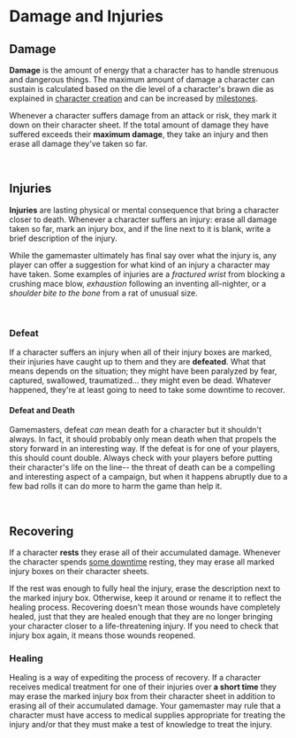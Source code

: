 # Damage and Injuries

## Damage

**Damage** is the amount of energy that a character has to handle strenuous and dangerous things. The maximum amount of damage a character can sustain is calculated based on the die level of a character's brawn die as explained in [character creation](../getting_started/creation.md) and can be increased by [milestones](../gameplay/advancement.md).

Whenever a character suffers damage from an attack or risk, they mark it down on their character sheet. If the total amount of damage they have suffered exceeds their **maximum damage**, they take an injury and then erase all damage they've taken so far.

<br/>

## Injuries

**Injuries** are lasting physical or mental consequence that bring a character closer to death. Whenever a character suffers an injury: erase all damage taken so far, mark an injury box, and if the line next to it is blank, write a brief description of the injury.

While the gamemaster ultimately has final say over what the injury is, any player can offer a suggestion for what kind of an injury a character may have taken. Some examples of injuries are a _fractured wrist_ from blocking a crushing mace blow, _exhaustion_ following an inventing all-nighter, or a _shoulder bite to the bone_ from a rat of unusual size.

<br/>

### Defeat

If a character suffers an injury when all of their injury boxes are marked, their injuries have caught up to them and they are **defeated**. What that means depends on the situation; they might have been paralyzed by fear, captured, swallowed, traumatized... they might even be dead. Whatever happened, they're at least going to need to take some downtime to recover.

#### Defeat and Death

Gamemasters, defeat _can_ mean death for a character but it shouldn't always. In fact, it should probably only mean death when that propels the story forward in an interesting way. If the defeat is for one of your players, this should count double. Always check with your players before putting their character's life on the line-- the threat of death can be a compelling and interesting aspect of a campaign, but when it happens abruptly due to a few bad rolls it can do more to harm the game than help it.

<br/>

## Recovering

If a character **rests** they erase all of their accumulated damage. Whenever the character spends [some downtime](../gameplay/downtime.md#recovering) resting, they may erase all marked injury boxes on their character sheets.

If the rest was enough to fully heal the injury, erase the description next to the marked injury box. Otherwise, keep it around or rename it to reflect the healing process. Recovering doesn't mean those wounds have completely healed, just that they are healed enough that they are no longer bringing your character closer to a life-threatening injury. If you need to check that injury box again, it means those wounds reopened.

### Healing

Healing is a way of expediting the process of recovery. If a character receives medical treatment for one of their injuries over **a short time** they may erase the marked injury box from their character sheet in addition to erasing all of their accumulated damage. Your gamemaster may rule that a character must have access to medical supplies appropriate for treating the injury and/or that they must make a test of knowledge to treat the injury.

<br/>
